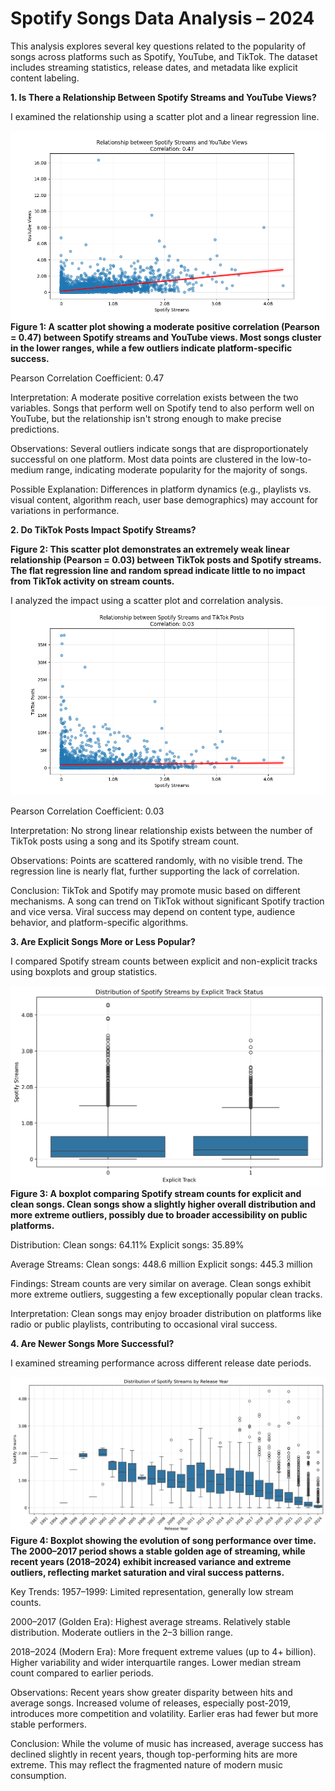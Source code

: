 # Spotify Songs Data Analysis – 2024
 
This analysis explores several key questions related to the popularity of songs across platforms such as Spotify, YouTube, and TikTok. The dataset includes streaming statistics, release dates, and metadata like explicit content labeling.


**1. Is There a Relationship Between Spotify Streams and YouTube Views?**

I examined the relationship using a scatter plot and a linear regression line.

![Spotify Streams vs YouTube Views](./images/Spotify%20Streams%20vs%20YouTube%20Views.png)
**Figure 1: A scatter plot showing a moderate positive correlation (Pearson = 0.47) between Spotify streams and YouTube views. Most songs cluster in the lower ranges, while a few outliers indicate platform-specific success.**



Pearson Correlation Coefficient: 0.47

Interpretation: A moderate positive correlation exists between the two variables. Songs that perform well on Spotify tend to also perform well on YouTube, but the relationship isn't strong enough to make precise predictions.

Observations:
Several outliers indicate songs that are disproportionately successful on one platform.
Most data points are clustered in the low-to-medium range, indicating moderate popularity for the majority of songs.

Possible Explanation:
Differences in platform dynamics (e.g., playlists vs. visual content, algorithm reach, user base demographics) may account for variations in performance.

**2. Do TikTok Posts Impact Spotify Streams?**

**Figure 2: This scatter plot demonstrates an extremely weak linear relationship (Pearson = 0.03) between TikTok posts and Spotify streams. The flat regression line and random spread indicate little to no impact from TikTok activity on stream counts.**


I analyzed the impact using a scatter plot and correlation analysis.
![Spotify Streams vs YouTube Posts](images/Spotify%20Streams%20vs%20YouTube%20Posts.png)


Pearson Correlation Coefficient: 0.03

Interpretation:
No strong linear relationship exists between the number of TikTok posts using a song and its Spotify stream count.

Observations:
Points are scattered randomly, with no visible trend.
The regression line is nearly flat, further supporting the lack of correlation.

Conclusion:
TikTok and Spotify may promote music based on different mechanisms. A song can trend on TikTok without significant Spotify traction and vice versa. Viral success may depend on content type, audience behavior, and platform-specific algorithms.

**3. Are Explicit Songs More or Less Popular?**

I compared Spotify stream counts between explicit and non-explicit tracks using boxplots and group statistics.

![Streams by Explicit](./images/streams_by_explicit.png)
**Figure 3: A boxplot comparing Spotify stream counts for explicit and clean songs. Clean songs show a slightly higher overall distribution and more extreme outliers, possibly due to broader accessibility on public platforms.**



Distribution:
Clean songs: 64.11%
Explicit songs: 35.89%

Average Streams:
Clean songs: 448.6 million
Explicit songs: 445.3 million

Findings:
Stream counts are very similar on average.
Clean songs exhibit more extreme outliers, suggesting a few exceptionally popular clean tracks.

Interpretation:
Clean songs may enjoy broader distribution on platforms like radio or public playlists, contributing to occasional viral success.

**4. Are Newer Songs More Successful?**

I examined streaming performance across different release date periods.

 ![Streams by Year](./images/streams_by_year.png)
**Figure 4: Boxplot showing the evolution of song performance over time. The 2000–2017 period shows a stable golden age of streaming, while recent years (2018–2024) exhibit increased variance and extreme outliers, reflecting market saturation and viral success patterns.**



Key Trends:
1957–1999: Limited representation, generally low stream counts.

2000–2017 (Golden Era):
Highest average streams.
Relatively stable distribution.
Moderate outliers in the 2–3 billion range.

2018–2024 (Modern Era):
More frequent extreme values (up to 4+ billion).
Higher variability and wider interquartile ranges.
Lower median stream count compared to earlier periods.

Observations:
Recent years show greater disparity between hits and average songs.
Increased volume of releases, especially post-2019, introduces more competition and volatility.
Earlier eras had fewer but more stable performers.

Conclusion:
While the volume of music has increased, average success has declined slightly in recent years, though top-performing hits are more extreme. This may reflect the fragmented nature of modern music consumption.


